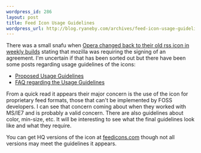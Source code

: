 ```yaml
--- 
wordpress_id: 286
layout: post
title: Feed Icon Usage Guidelines
wordpress_url: http://blog.ryaneby.com/archives/feed-icon-usage-guidelines/
---
```

There was a small snafu when <a href="http://my.opera.com/desktopteam/blog/show.dml/295296">Opera changed back to their old rss icon in weekly builds</a> stating that mozilla was requiring the signing of an agreement. I'm uncertain if that has been sorted out but there have been some posts regarding usage guidelines of the icons:

<ul>
<li><a href="http://www.hecker.org/mozilla/feed-icon-guidelines">Proposed Usage Guidelines</a></li>
<li><a href="http://www.hecker.org/mozilla/feed-icon-faq">FAQ regarding the Usage Guidelines</a></li>
</ul>

From a quick read it appears their major concern is the use of the icon for proprietary feed formats, those that can't be implemented by FOSS developers. I can see that concern coming about when they worked with MS/IE7 and is probably a valid concern. There are also guidelines about color, min-size, etc. It will be interesting to see what the final guidelines look like and what they require.

You can get HQ versions of the icon at <a href="http://feedicons.com/">feedicons.com</a> though not all versions may meet the guidelines it appears.
